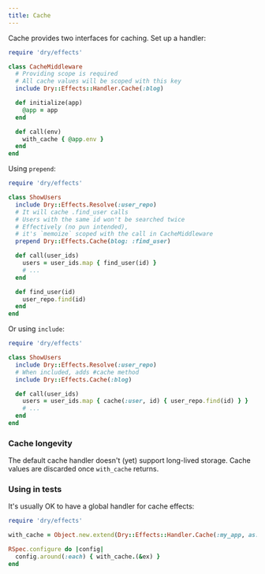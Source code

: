 ```yaml
---
title: Cache
---
```


Cache provides two interfaces for caching. Set up a handler:

```ruby
require 'dry/effects'

class CacheMiddleware
  # Providing scope is required
  # All cache values will be scoped with this key
  include Dry::Effects::Handler.Cache(:blog)

  def initialize(app)
    @app = app
  end

  def call(env)
    with_cache { @app.env }
  end
end
```

Using `prepend`:

```ruby
require 'dry/effects'

class ShowUsers
  include Dry::Effects.Resolve(:user_repo)
  # It will cache .find_user calls
  # Users with the same id won't be searched twice
  # Effectively (no pun intended),
  # it's `memoize` scoped with the call in CacheMiddleware
  prepend Dry::Effects.Cache(blog: :find_user)

  def call(user_ids)
    users = user_ids.map { find_user(id) }
    # ...
  end

  def find_user(id)
    user_repo.find(id)
  end
end
```

Or using `include`:

```ruby
require 'dry/effects'

class ShowUsers
  include Dry::Effects.Resolve(:user_repo)
  # When included, adds #cache method
  include Dry::Effects.Cache(:blog)

  def call(user_ids)
    users = user_ids.map { cache(:user, id) { user_repo.find(id) } }
    # ...
  end
end
```

### Cache longevity

The default cache handler doesn't (yet) support long-lived storage. Cache values are discarded once `with_cache` returns.

### Using in tests

It's usually OK to have a global handler for cache effects:

```ruby
require 'dry/effects'

with_cache = Object.new.extend(Dry::Effects::Handler.Cache(:my_app, as: :call))

RSpec.configure do |config|
  config.around(:each) { with_cache.(&ex) }
end
```
